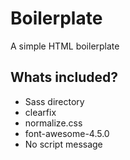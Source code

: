 # Boilerplate

A simple HTML boilerplate

## Whats included?

- Sass directory
- clearfix
- normalize.css
- font-awesome-4.5.0
- No script message
